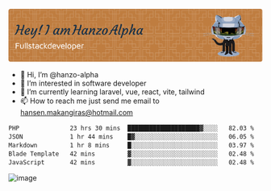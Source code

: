 ![Header](./github-header-image.png)

- 👋 Hi, I’m @hanzo-alpha
- 👀 I’m interested in software developer
- 🌱 I’m currently learning laravel, vue, react, vite, tailwind
- 📫 How to reach me just send me email to hansen.makangiras@hotmail.com 

<!---
hanzo-alpha/hanzo-alpha is a ✨ special ✨ repository because its `README.md` (this file) appears on your GitHub profile.
You can click the Preview link to take a look at your changes.
--->

<!--START_SECTION:waka-->

```txt
PHP              23 hrs 30 mins  ████████████████████▓░░░░   82.03 %
JSON             1 hr 44 mins    █▓░░░░░░░░░░░░░░░░░░░░░░░   06.05 %
Markdown         1 hr 8 mins     █░░░░░░░░░░░░░░░░░░░░░░░░   03.97 %
Blade Template   42 mins         ▓░░░░░░░░░░░░░░░░░░░░░░░░   02.48 %
JavaScript       42 mins         ▓░░░░░░░░░░░░░░░░░░░░░░░░   02.48 %
```

<!--END_SECTION:waka-->

![image](https://github.com/hanzo-alpha/hanzo-alpha/assets/111342797/c4bd2977-6123-4017-8652-6e166259b484)

